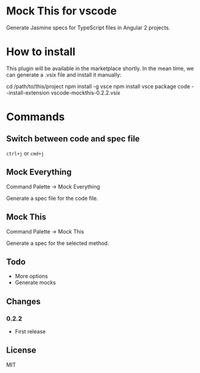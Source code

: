 # Mock This for vscode
Generate Jasmine specs for TypeScript files in Angular 2 projects.

# How to install
This plugin will be available in the marketplace shortly. In the mean time, we can generate a .vsix file and install it manually:

cd /path/to/this/project
npm install -g vsce
npm install
vsce package
code --install-extension vscode-mockthis-0.2.2.vsix

# Commands
## Switch between code and spec file
`ctrl+j` or `cmd+j`

## Mock Everything
Command Palette -> Mock Everything

Generate a spec file for the code file.

## Mock This
Command Palette -> Mock This

Generate a spec for the selected method.

## Todo
- More options
- Generate mocks

## Changes
### 0.2.2
- First release

## License
MIT
